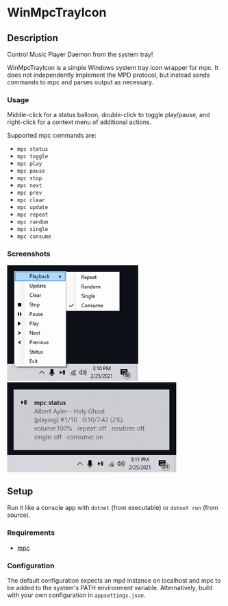# WinMpcTrayIcon

## Description
Control Music Player Daemon from the system tray!

WinMpcTrayIcon is a simple Windows system tray icon wrapper for mpc. It does not independently implement the MPD protocol, but instead sends commands to mpc and parses output as necessary.

### Usage

Middle-click for a status balloon, double-click to toggle play/pause, and right-click for a context menu of additional actions. 

Supported mpc commands are:
* `mpc status`
* `mpc toggle`
* `mpc play`
* `mpc pause`
* `mpc stop`
* `mpc next`
* `mpc prev`
* `mpc clear`
* `mpc update`
* `mpc repeat`
* `mpc random`
* `mpc single`
* `mpc consume`

### Screenshots
![Context menu](https://github.com/clkmsc/WinMpcTrayIcon/blob/master/images/2.png?raw=true)
![Status tooltip](https://github.com/clkmsc/WinMpcTrayIcon/blob/master/images/1.png?raw=true)

## Setup

Run it like a console app with `dotnet` (from executable) or `dotnet run` (from source).

### Requirements

* [mpc](https://www.musicpd.org/download/mpc/0/)

### Configuration

The default configuration expects an mpd instance on localhost and mpc to be added to the system's PATH environment variable. Alternatively, build with your own configuration in `appsettings.json`.
